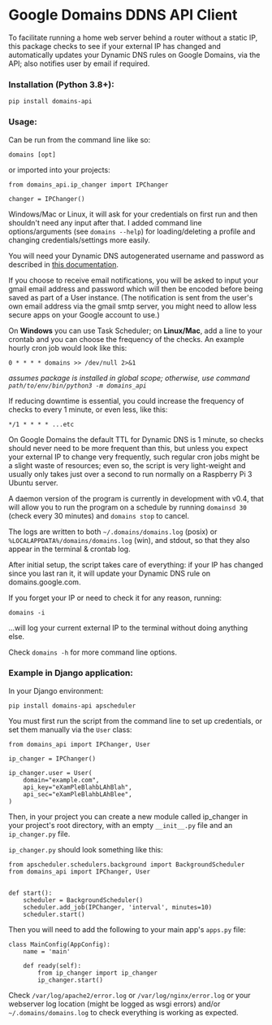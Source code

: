 # Google Domains DDNS API Client
To facilitate running a home web server behind a router without a static IP, this package checks to see if your external IP has changed and automatically updates your Dynamic DNS rules on Google Domains, via the API; also notifies user by email if required.

### Installation (Python 3.8+):
`pip install domains-api`

### Usage:
Can be run from the command line like so:

`domains [opt]`

or imported into your projects:
```
from domains_api.ip_changer import IPChanger

changer = IPChanger()
```

Windows/Mac or Linux, it will ask for your credentials on first run and then shouldn't need any input after that. I added command line options/arguments (see `domains --help`) for loading/deleting a profile and changing credentials/settings more easily.

You will need your Dynamic DNS autogenerated username and password as described in [this documentation](https://support.google.com/domains/answer/6147083?hl=en-CA).

If you choose to receive email notifications, you will be asked to input your gmail email address and password which will then be encoded before being saved as part of a User instance. (The notification is sent from the user's own email address via the gmail smtp server, you might need to allow less secure apps on your Google account to use.)

On **Windows** you can use Task Scheduler; on **Linux/Mac**, add a line to your crontab and you can choose the frequency of the checks. An example hourly cron job would look like this:

`0 * * * * domains >> /dev/null 2>&1`

_assumes package is installed in global scope; otherwise, use command `path/to/env/bin/python3 -m domains_api`_

If reducing downtime is essential, you could increase the frequency of checks to every 1 minute, or even less, like this:

`*/1 * * * * ...etc`

On Google Domains the default TTL for Dynamic DNS is 1 minute, so checks should never need to be more frequent than this, but unless you expect your external IP to change very frequently, such regular cron jobs might be a slight waste of resources; even so, the script is very light-weight and usually only takes just over a second to run normally on a Raspberry Pi 3 Ubuntu server.

A daemon version of the program is currently in development with v0.4, that will allow you to run the program on a schedule by running `domainsd 30` (check every 30 minutes) and `domains stop` to cancel.

The logs are written to both `~/.domains/domains.log` (posix) or `%LOCALAPPDATA%/domains/domains.log` (win), and stdout, so that they also appear in the terminal & crontab log.

After initial setup, the script takes care of everything: if your IP has changed since you last ran it, it will update your Dynamic DNS rule on domains.google.com.

If you forget your IP or need to check it for any reason, running:

`domains -i` 

...will log your current external IP to the terminal without doing anything else.

Check `domains -h` for more command line options.

### Example in Django application:

In your Django environment:

`pip install domains-api apscheduler`

You must first run the script from the command line to set up credentials, or set them manually via the `User` class:

```
from domains_api import IPChanger, User

ip_changer = IPChanger()

ip_changer.user = User(
    domain="example.com",
    api_key="eXamPleBlahbLAhBlah",
    api_sec="eXamPleBlahbLAhBlee",
)
```

Then, in your project you can create a new module called ip_changer in your project's root directory, 
with an empty `__init__.py` file and an `ip_changer.py` file.

`ip_changer.py` should look something like this:

```
from apscheduler.schedulers.background import BackgroundScheduler
from domains_api import IPChanger, User


def start():
    scheduler = BackgroundScheduler()
    scheduler.add_job(IPChanger, 'interval', minutes=10)
    scheduler.start()
```

Then you will need to add the following to your main app's `apps.py` file:

```
class MainConfig(AppConfig):
    name = 'main'

    def ready(self):
        from ip_changer import ip_changer
        ip_changer.start()
```
Check `/var/log/apache2/error.log` or `/var/log/nginx/error.log` or your webserver log location (might be logged as wsgi errors) and/or `~/.domains/domains.log` to check everything is working as expected.